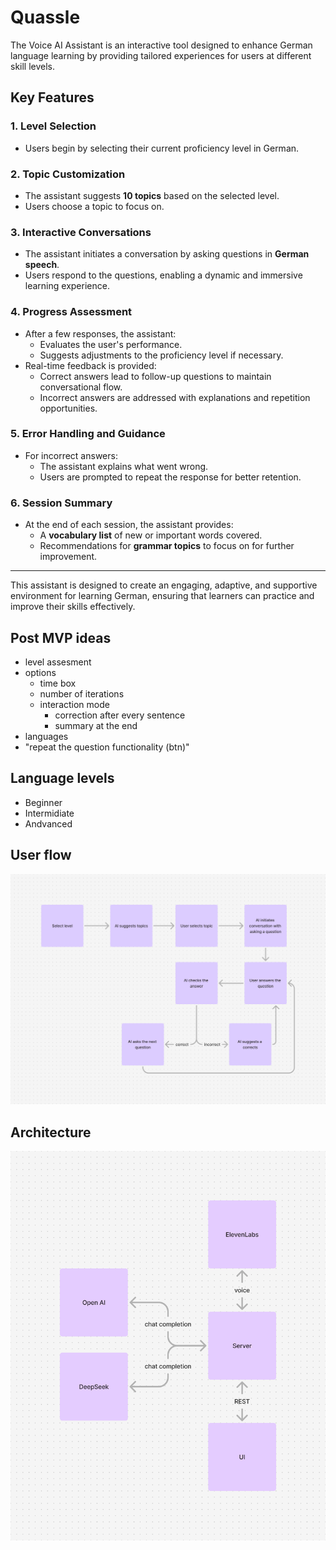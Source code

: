 # Quassle

The Voice AI Assistant is an interactive tool designed to enhance German language learning by providing tailored experiences for users at different skill levels.

## Key Features

### 1. Level Selection
- Users begin by selecting their current proficiency level in German.

### 2. Topic Customization
- The assistant suggests **10 topics** based on the selected level.
- Users choose a topic to focus on.

### 3. Interactive Conversations
- The assistant initiates a conversation by asking questions in **German speech**.
- Users respond to the questions, enabling a dynamic and immersive learning experience.

### 4. Progress Assessment
- After a few responses, the assistant:
  - Evaluates the user's performance.
  - Suggests adjustments to the proficiency level if necessary.
- Real-time feedback is provided:
  - Correct answers lead to follow-up questions to maintain conversational flow.
  - Incorrect answers are addressed with explanations and repetition opportunities.

### 5. Error Handling and Guidance
- For incorrect answers:
  - The assistant explains what went wrong.
  - Users are prompted to repeat the response for better retention.

### 6. Session Summary
- At the end of each session, the assistant provides:
  - A **vocabulary list** of new or important words covered.
  - Recommendations for **grammar topics** to focus on for further improvement.

---

This assistant is designed to create an engaging, adaptive, and supportive environment for learning German, ensuring that learners can practice and improve their skills effectively.

## Post MVP ideas

- level assesment
- options
  - time box
  - number of iterations
  - interaction mode
    - correction after every sentence
    - summary at the end
- languages
- "repeat the question functionality (btn)"

## Language levels

- Beginner
- Intermidiate
- Andvanced

## User flow

![alt text](docs/user_flow.png)

## Architecture

![alt text](docs/architecture.png)

